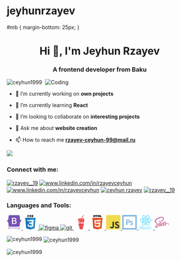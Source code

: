 # jeyhunrzayev
#mb {
  margin-bottom: 25px;
}
<h1 align="center">Hi 👋, I'm Jeyhun Rzayev</h1>
<h3 align="center">A frontend developer from Baku</h3>
<img align="right" alt="Coding" width="400" src="https://c.tenor.com/flflC6GFzO8AAAAd/sultan-alrefaei-programmer.gif" alt="">
<p align="left"> <img src="https://komarev.com/ghpvc/?username=ceyhun1999&label=Profile%20views&color=0e75b6&style=flat" alt="ceyhun1999" /> </p>

- 🔭 I’m currently working on **own projects**

- 🌱 I’m currently learning **React**

- 👯 I’m looking to collaborate on **interesting projects**

- 💬 Ask me about **website creation**

- 📫 How to reach me **rzayev-ceyhun-99@mail.ru**

<a href="https://github.com/Ceyhun1999" target="_blank" rel="noreferrer"><img
src="https://img.shields.io/github/followers/Ceyhun1999?logo=github&style=for-the-badge&color=0891b2&labelColor=1c1917" /></a>

<h3 align="left">Connect with me:</h3>
<p align="left">
<a href="https://github.com/Ceyhun1999" target="blank"><img align="center" src="https://raw.githubusercontent.com/danielcranney/readme-generator/main/public/icons/socials/github.svg" alt="rzayev__19" height="30" width="40" /></a>
<a href="https://vk.com/rzayev__19" target="blank"><img align="center" src="https://raw.githubusercontent.com/rahuldkjain/github-profile-readme-generator/master/src/images/icons/Social/linked-in-alt.svg" alt="www.linkedin.com/in/rzayevceyhun" height="30" width="40" /></a>
<a href="https://www.linkedin.com/in/rzayevceyhun/" target="blank"><img align="center" src="https://logos-download.com/wp-content/uploads/2021/06/Vkontakte_Logo_2016.svg" alt="www.linkedin.com/in/rzayevceyhun" height="30" width="40" /></a>
<a href=https://www.facebook.com/profile.php?id=100004671976974" target="blank"><img align="center" src="https://raw.githubusercontent.com/rahuldkjain/github-profile-readme-generator/master/src/images/icons/Social/facebook.svg" alt="ceyhun rzayev" height="30" width="40" /></a>
<a href="https://www.instagram.com/rzayev__19/" target="blank"><img align="center" src="https://raw.githubusercontent.com/rahuldkjain/github-profile-readme-generator/master/src/images/icons/Social/instagram.svg" alt="rzayev__19" height="30" width="40" /></a>
</p>

<h3 align="left">Languages and Tools:</h3>
<p align="left"> <a href="https://getbootstrap.com" target="_blank" rel="noreferrer"> <img src="https://raw.githubusercontent.com/devicons/devicon/master/icons/bootstrap/bootstrap-plain-wordmark.svg" alt="bootstrap" width="40" height="40"/> </a> <a href="https://www.w3schools.com/css/" target="_blank" rel="noreferrer"> <img src="https://raw.githubusercontent.com/devicons/devicon/master/icons/css3/css3-original-wordmark.svg" alt="css3" width="40" height="40"/> </a> <a href="https://www.figma.com/" target="_blank" rel="noreferrer"> <img src="https://www.vectorlogo.zone/logos/figma/figma-icon.svg" alt="figma" width="40" height="40"/> </a> <a href="https://git-scm.com/" target="_blank" rel="noreferrer"> <img src="https://www.vectorlogo.zone/logos/git-scm/git-scm-icon.svg" alt="git" width="40" height="40"/> </a> <a href="https://gulpjs.com" target="_blank" rel="noreferrer"> <img src="https://raw.githubusercontent.com/devicons/devicon/master/icons/gulp/gulp-plain.svg" alt="gulp" width="40" height="40"/> </a> <a href="https://www.w3.org/html/" target="_blank" rel="noreferrer"> <img src="https://raw.githubusercontent.com/devicons/devicon/master/icons/html5/html5-original-wordmark.svg" alt="html5" width="40" height="40"/> </a> <a href="https://developer.mozilla.org/en-US/docs/Web/JavaScript" target="_blank" rel="noreferrer"> <img src="https://raw.githubusercontent.com/devicons/devicon/master/icons/javascript/javascript-original.svg" alt="javascript" width="40" height="40"/> </a> <a href="https://www.photoshop.com/en" target="_blank" rel="noreferrer"> <img src="https://raw.githubusercontent.com/devicons/devicon/master/icons/photoshop/photoshop-line.svg" alt="photoshop" width="40" height="40"/> </a> <a href="https://reactjs.org/" target="_blank" rel="noreferrer"> <img src="https://raw.githubusercontent.com/devicons/devicon/master/icons/react/react-original-wordmark.svg" alt="react" width="40" height="40"/> </a> <a href="https://sass-lang.com" target="_blank" rel="noreferrer"> <img src="https://raw.githubusercontent.com/devicons/devicon/master/icons/sass/sass-original.svg" alt="sass" width="40" height="40"/> </a> </p>


<p><img align="left" id="mb" src="https://github-readme-stats.vercel.app/api/top-langs?username=ceyhun1999&show_icons=true&locale=en&layout=compact" alt="ceyhun1999" /></p>
<style>

</style>
<p>&nbsp;<img align="center" src="https://github-readme-stats.vercel.app/api?username=ceyhun1999&show_icons=true&locale=en" alt="ceyhun1999" /></p>

<p><img align="center" src="https://github-readme-streak-stats.herokuapp.com/?user=ceyhun1999&" alt="ceyhun1999" /></p>
